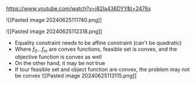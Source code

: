 https://www.youtube.com/watch?v=j82Ia436DYY&t=2476s

![[Pasted image 20240625111740.png]]


![[Pasted image 20240625112318.png]]

- Equality constraint needs to be affine constraint (can't be quadratic)
- Where $f_{0} ... f_{m}$ are convex functions, feasible set is convex, and the objective function is convex as well
- On the other hand, it may be not true
- If tour feasible set and object function are convex, the problem may not be convex
![[Pasted image 20240625113115.png]]